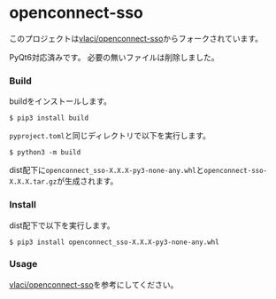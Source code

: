 # openconnect-sso

このプロジェクトは[vlaci/openconnect-sso](https://github.com/vlaci/openconnect-sso)からフォークされています。

PyQt6対応済みです。
必要の無いファイルは削除しました。



### Build

buildをインストールします。

```shell
$ pip3 install build
```

`pyproject.toml`と同じディレクトリで以下を実行します。

```shell
$ python3 -m build
```

dist配下に`openconnect_sso-X.X.X-py3-none-any.whl`と`openconnect-sso-X.X.X.tar.gz`が生成されます。



### Install

dist配下で以下を実行します。

```shell
$ pip3 install openconnect_sso-X.X.X-py3-none-any.whl
```


### Usage

[vlaci/openconnect-sso](https://github.com/vlaci/openconnect-sso)を参考にしてください。
